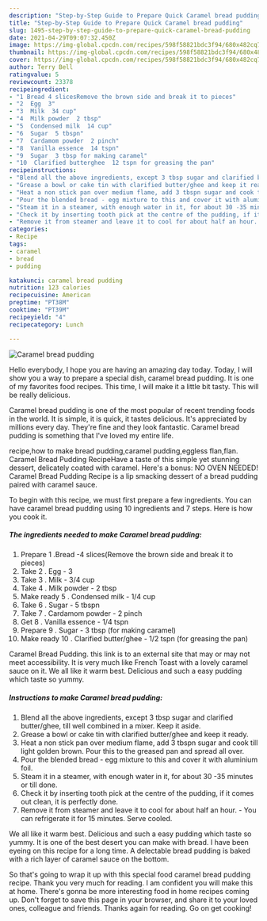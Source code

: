 ```yaml
---
description: "Step-by-Step Guide to Prepare Quick Caramel bread pudding"
title: "Step-by-Step Guide to Prepare Quick Caramel bread pudding"
slug: 1495-step-by-step-guide-to-prepare-quick-caramel-bread-pudding
date: 2021-04-29T09:07:32.450Z
image: https://img-global.cpcdn.com/recipes/598f58821bdc3f94/680x482cq70/caramel-bread-pudding-recipe-main-photo.jpg
thumbnail: https://img-global.cpcdn.com/recipes/598f58821bdc3f94/680x482cq70/caramel-bread-pudding-recipe-main-photo.jpg
cover: https://img-global.cpcdn.com/recipes/598f58821bdc3f94/680x482cq70/caramel-bread-pudding-recipe-main-photo.jpg
author: Terry Bell
ratingvalue: 5
reviewcount: 23378
recipeingredient:
- "1 Bread 4 slicesRemove the brown side and break it to pieces"
- "2  Egg  3"
- "3  Milk  34 cup"
- "4  Milk powder  2 tbsp"
- "5  Condensed milk  14 cup"
- "6  Sugar  5 tbspn"
- "7  Cardamom powder  2 pinch"
- "8  Vanilla essence  14 tspn"
- "9  Sugar  3 tbsp for making caramel"
- "10  Clarified butterghee  12 tspn for greasing the pan"
recipeinstructions:
- "Blend all the above ingredients, except 3 tbsp sugar and clarified butter/ghee, till well combined in a mixer. Keep it aside."
- "Grease a bowl or cake tin with clarified butter/ghee and keep it ready."
- "Heat a non stick pan over medium flame, add 3 tbspn sugar and cook till light golden brown. Pour this to the greased pan and spread all over."
- "Pour the blended bread - egg mixture to this and cover it with aluminium foil."
- "Steam it in a steamer, with enough water in it, for about 30 -35 minutes or till done."
- "Check it by inserting tooth pick at the centre of the pudding, if it comes out clean, it is perfectly done."
- "Remove it from steamer and leave it to cool for about half an hour. You can refrigerate it for 15 minutes. Serve cooled."
categories:
- Recipe
tags:
- caramel
- bread
- pudding

katakunci: caramel bread pudding 
nutrition: 123 calories
recipecuisine: American
preptime: "PT38M"
cooktime: "PT39M"
recipeyield: "4"
recipecategory: Lunch

---
```



![Caramel bread pudding](https://img-global.cpcdn.com/recipes/598f58821bdc3f94/680x482cq70/caramel-bread-pudding-recipe-main-photo.jpg)

Hello everybody, I hope you are having an amazing day today. Today, I will show you a way to prepare a special dish, caramel bread pudding. It is one of my favorites food recipes. This time, I will make it a little bit tasty. This will be really delicious.

Caramel bread pudding is one of the most popular of recent trending foods in the world. It is simple, it is quick, it tastes delicious. It's appreciated by millions every day. They're fine and they look fantastic. Caramel bread pudding is something that I've loved my entire life.

recipe,how to make bread pudding,caramel pudding,eggless flan,flan. Caramel Bread Pudding RecipeHave a taste of this simple yet stunning dessert, delicately coated with caramel. Here&#39;s a bonus: NO OVEN NEEDED! Caramel Bread Pudding Recipe is a lip smacking dessert of a bread pudding paired with caramel sauce.


To begin with this recipe, we must first prepare a few ingredients. You can have caramel bread pudding using 10 ingredients and 7 steps. Here is how you cook it.

<!--inarticleads1-->

##### The ingredients needed to make Caramel bread pudding:

1. Prepare 1 .Bread -4 slices(Remove the brown side and break it to pieces)
1. Take 2 . Egg - 3
1. Take 3 . Milk - 3/4 cup
1. Take 4 . Milk powder - 2 tbsp
1. Make ready 5 . Condensed milk - 1/4 cup
1. Take 6 . Sugar - 5 tbspn
1. Take 7 . Cardamom powder - 2 pinch
1. Get 8 . Vanilla essence - 1/4 tspn
1. Prepare 9 . Sugar - 3 tbsp (for making caramel)
1. Make ready 10 . Clarified butter/ghee - 1/2 tspn (for greasing the pan)


Caramel Bread Pudding. this link is to an external site that may or may not meet accessibility. It is very much like French Toast with a lovely caramel sauce on it. We all like it warm best. Delicious and such a easy pudding which taste so yummy. 

<!--inarticleads2-->

##### Instructions to make Caramel bread pudding:

1. Blend all the above ingredients, except 3 tbsp sugar and clarified butter/ghee, till well combined in a mixer. Keep it aside.
1. Grease a bowl or cake tin with clarified butter/ghee and keep it ready.
1. Heat a non stick pan over medium flame, add 3 tbspn sugar and cook till light golden brown. Pour this to the greased pan and spread all over.
1. Pour the blended bread - egg mixture to this and cover it with aluminium foil.
1. Steam it in a steamer, with enough water in it, for about 30 -35 minutes or till done.
1. Check it by inserting tooth pick at the centre of the pudding, if it comes out clean, it is perfectly done.
1. Remove it from steamer and leave it to cool for about half an hour. - You can refrigerate it for 15 minutes. Serve cooled.


We all like it warm best. Delicious and such a easy pudding which taste so yummy. It is one of the best desert you can make with bread. I have been eyeing on this recipe for a long time. A delectable bread pudding is baked with a rich layer of caramel sauce on the bottom. 

So that's going to wrap it up with this special food caramel bread pudding recipe. Thank you very much for reading. I am confident you will make this at home. There's gonna be more interesting food in home recipes coming up. Don't forget to save this page in your browser, and share it to your loved ones, colleague and friends. Thanks again for reading. Go on get cooking!
